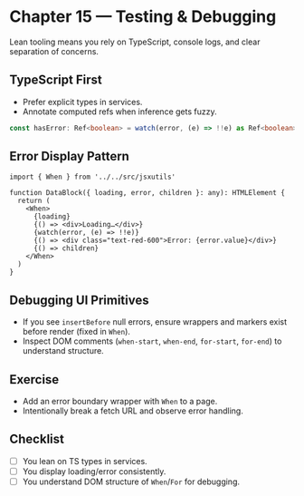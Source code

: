 # Chapter 15 — Testing & Debugging

Lean tooling means you rely on TypeScript, console logs, and clear separation of concerns.

## TypeScript First
- Prefer explicit types in services.
- Annotate computed refs when inference gets fuzzy.

```ts
const hasError: Ref<boolean> = watch(error, (e) => !!e) as Ref<boolean>
```

## Error Display Pattern
```tsx
import { When } from '../../src/jsxutils'

function DataBlock({ loading, error, children }: any): HTMLElement {
  return (
    <When>
      {loading}
      {() => <div>Loading…</div>}
      {watch(error, (e) => !!e)}
      {() => <div class="text-red-600">Error: {error.value}</div>}
      {() => children}
    </When>
  )
}
```

## Debugging UI Primitives
- If you see `insertBefore` null errors, ensure wrappers and markers exist before render (fixed in `When`).
- Inspect DOM comments (`when-start`, `when-end`, `for-start`, `for-end`) to understand structure.

## Exercise
- Add an error boundary wrapper with `When` to a page.
- Intentionally break a fetch URL and observe error handling.

## Checklist
- [ ] You lean on TS types in services.
- [ ] You display loading/error consistently.
- [ ] You understand DOM structure of `When`/`For` for debugging.